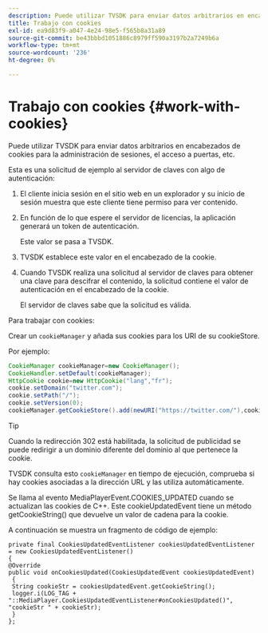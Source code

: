 ```yaml
---
description: Puede utilizar TVSDK para enviar datos arbitrarios en encabezados de cookies para la administración de sesiones, el acceso a puertas, etc.
title: Trabajo con cookies
exl-id: ea9d83f9-a047-4e24-98e5-f565b8a31a89
source-git-commit: be43bbbd1051886c8979ff590a3197b2a7249b6a
workflow-type: tm+mt
source-wordcount: '236'
ht-degree: 0%

---
```


# Trabajo con cookies {#work-with-cookies}

Puede utilizar TVSDK para enviar datos arbitrarios en encabezados de cookies para la administración de sesiones, el acceso a puertas, etc.

Esta es una solicitud de ejemplo al servidor de claves con algo de autenticación:

1. El cliente inicia sesión en el sitio web en un explorador y su inicio de sesión muestra que este cliente tiene permiso para ver contenido.
1. En función de lo que espere el servidor de licencias, la aplicación generará un token de autenticación.

   Este valor se pasa a TVSDK.
1. TVSDK establece este valor en el encabezado de la cookie.
1. Cuando TVSDK realiza una solicitud al servidor de claves para obtener una clave para descifrar el contenido, la solicitud contiene el valor de autenticación en el encabezado de la cookie.

   El servidor de claves sabe que la solicitud es válida.

Para trabajar con cookies:

Crear un `cookieManager` y añada sus cookies para los URI de su cookieStore.

Por ejemplo:

```java
CookieManager cookieManager=new CookieManager(); 
CookieHandler.setDefault(cookieManager);  
HttpCookie cookie=new HttpCookie("lang","fr"); 
cookie.setDomain("twitter.com");  
cookie.setPath("/"); 
cookie.setVersion(0); 
cookieManager.getCookieStore().add(newURI("https://twitter.com/"),cookie);
```

>[!TIP]
>
>Cuando la redirección 302 está habilitada, la solicitud de publicidad se puede redirigir a un dominio diferente del dominio al que pertenece la cookie.

TVSDK consulta esto `cookieManager` en tiempo de ejecución, comprueba si hay cookies asociadas a la dirección URL y las utiliza automáticamente.

Se llama al evento MediaPlayerEvent.COOKIES_UPDATED cuando se actualizan las cookies de C++. Este cookieUpdatedEvent tiene un método getCookieString() que devuelve un valor de cadena para la cookie.

A continuación se muestra un fragmento de código de ejemplo:

```
private final CookiesUpdatedEventListener cookiesUpdatedEventListener = new CookiesUpdatedEventListener()  
{ 
@Override 
public void onCookiesUpdated(CookiesUpdatedEvent cookiesUpdatedEvent) 
 { 
 String cookieStr = cookiesUpdatedEvent.getCookieString();  
 logger.i(LOG_TAG + "::MediaPlayer.CookiesUpdatedEventListener#onCookiesUpdated()", "cookieStr " + cookieStr);  
 }  
};
```
